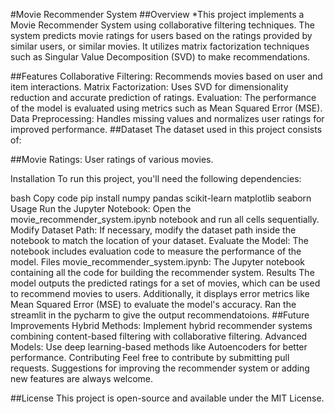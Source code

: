 #Movie Recommender System
##Overview
*This project implements a Movie Recommender System using collaborative filtering techniques. The system predicts movie ratings for users based on the ratings provided by similar users, or similar movies. It utilizes matrix factorization techniques such as Singular Value Decomposition (SVD) to make recommendations.

##Features
Collaborative Filtering: Recommends movies based on user and item interactions.
Matrix Factorization: Uses SVD for dimensionality reduction and accurate prediction of ratings.
Evaluation: The performance of the model is evaluated using metrics such as Mean Squared Error (MSE).
Data Preprocessing: Handles missing values and normalizes user ratings for improved performance.
##Dataset
The dataset used in this project consists of:

##Movie Ratings: User ratings of various movies.


Installation
To run this project, you'll need the following dependencies:

bash
Copy code
pip install numpy pandas scikit-learn matplotlib seaborn
Usage
Run the Jupyter Notebook: Open the movie_recommender_system.ipynb notebook and run all cells sequentially.
Modify Dataset Path: If necessary, modify the dataset path inside the notebook to match the location of your dataset.
Evaluate the Model: The notebook includes evaluation code to measure the performance of the model.
Files
movie_recommender_system.ipynb: The Jupyter notebook containing all the code for building the recommender system.
Results
The model outputs the predicted ratings for a set of movies, which can be used to recommend movies to users. Additionally, it displays error metrics like Mean Squared Error (MSE) to evaluate the model's accuracy.
Ran the streamlit in the pycharm to give the output recommendatoions.
##Future Improvements
Hybrid Methods: Implement hybrid recommender systems combining content-based filtering with collaborative filtering.
Advanced Models: Use deep learning-based methods like Autoencoders for better performance.
Contributing
Feel free to contribute by submitting pull requests. Suggestions for improving the recommender system or adding new features are always welcome.

##License
This project is open-source and available under the MIT License.

